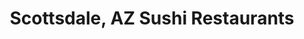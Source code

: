 ---
layout: city
title: Scottsdale, AZ Sushi Restaurants
permalink: /arizona/scottsdale/
stateAbbr: AZ
stateName: Arizona
cityName: Scottsdale
---
